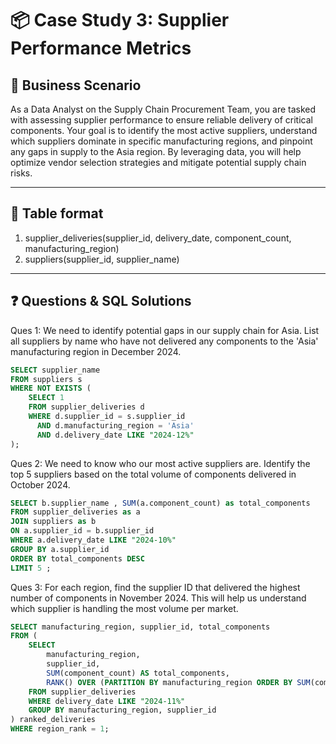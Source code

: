 # 📦 Case Study 3: Supplier Performance Metrics

## 🧠 Business Scenario

As a Data Analyst on the Supply Chain Procurement Team, you are tasked with assessing supplier performance to ensure reliable delivery of critical components. Your goal is to identify the most active suppliers, understand which suppliers dominate in specific manufacturing regions, and pinpoint any gaps in supply to the Asia region. By leveraging data, you will help optimize vendor selection strategies and mitigate potential supply chain risks.


---

## 🧾 Table format 

1. supplier_deliveries(supplier_id, delivery_date, component_count, manufacturing_region)
2. suppliers(supplier_id, supplier_name)

---

## ❓ Questions & SQL Solutions

Ques 1: We need to identify potential gaps in our supply chain for Asia. List all suppliers by name who have not delivered any components to the 'Asia' manufacturing region in December 2024.

```sql
SELECT supplier_name
FROM suppliers s
WHERE NOT EXISTS (
    SELECT 1
    FROM supplier_deliveries d
    WHERE d.supplier_id = s.supplier_id
      AND d.manufacturing_region = 'Asia'
      AND d.delivery_date LIKE "2024-12%"
);


```
Ques 2: We need to know who our most active suppliers are. Identify the top 5 suppliers based on the total volume of components delivered in October 2024.
```sql
SELECT b.supplier_name , SUM(a.component_count) as total_components
FROM supplier_deliveries as a
JOIN suppliers as b
ON a.supplier_id = b.supplier_id
WHERE a.delivery_date LIKE "2024-10%"
GROUP BY a.supplier_id
ORDER BY total_components DESC 
LIMIT 5 ;
```

Ques 3: For each region, find the supplier ID that delivered the highest number of components in November 2024. This will help us understand which supplier is handling the most volume per market.


```sql
SELECT manufacturing_region, supplier_id, total_components
FROM (
    SELECT 
        manufacturing_region,
        supplier_id,
        SUM(component_count) AS total_components,
        RANK() OVER (PARTITION BY manufacturing_region ORDER BY SUM(component_count) DESC) AS region_rank
    FROM supplier_deliveries
    WHERE delivery_date LIKE "2024-11%"
    GROUP BY manufacturing_region, supplier_id
) ranked_deliveries
WHERE region_rank = 1;

```